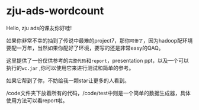 # zju-ads-wordcount
Hello, zju ads的课友你好哇!

如果你非常不幸的抽到了传说中最难的project7，那你`可惨了`，因为hadoop配环境要配一万年，当然如果你配好了环境，要写的还是非常easy的QAQ。

这里提供了一份仅供参考的`完整代码`和`report`，presentation ppt，以及一个可以执行的`wc.jar` ,你可以使用它来进行测试和简单的参考。

如果它帮到了你，不妨给我一颗star让更多的人看到。

/code文件夹下放着所有的代码，/code/test中则是一个简单的数据生成器，具体使用方法可以看report啦。
